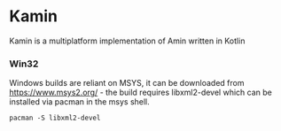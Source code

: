 # Kamin # 
Kamin is a multiplatform implementation of Amin written in Kotlin

### Win32 ###
Windows builds are reliant on MSYS, it can be downloaded from https://www.msys2.org/ - the build requires libxml2-devel 
which can be installed via pacman in the msys shell.

`pacman -S libxml2-devel`
